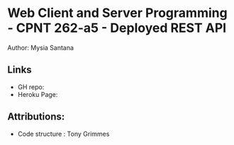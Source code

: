 # Web Client and Server Programming - CPNT 262-a5 - Deployed REST API
Author: Mysia Santana

## Links
* GH repo:
* Heroku Page:

## Attributions:
 - Code structure : Tony Grimmes
